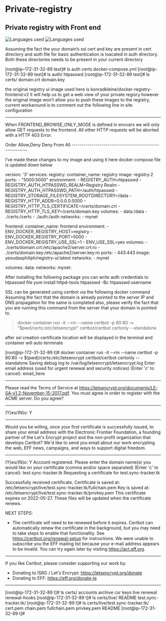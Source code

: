 # Private-registry

## Private registry with Front end

![Languages used](https://img.shields.io/badge/Number%20of%20Languages-1-Green) ![Languages used](https://img.shields.io/badge/Languages-YAML-Green)

Assuming the fact the your domain’s ssl cert and key are present in cert directory and auth file for basic authentication is loacated in auth directory. Both these directories needs to be present in your current directory

 [root@ip-172-31-32-89 test]# ls
auth  certs  docker-compose.yml
[root@ip-172-31-32-89 test]# ls auth/
htpasswd
[root@ip-172-31-32-89 test]# ls certs/
domain.crt  domain.key

the original registry ui image used here is konradkleine/docker-registry-frontend:v2
it will help us to get a web view of your private regisry however the original image won’t allow you to push these images to the registry, current workaround is to comment out the following line in site configuration


----------------------------------------------------
When FRONTEND_BROWSE_ONLY_MODE is defined in envvars
we will only allow GET requests to the frontend. All other
HTTP requests will be aborted with a HTTP 403 Error.

  <IfDefine FRONTEND_BROWSE_ONLY_MODE>
    <Location />
      <LimitExcept GET>
        Order Allow,Deny
        Deny From All
      </LimitExcept>
    </Location>
  </IfDefine>
-------------------------------------------------------


I’ve made these changes to my image and using it here
docker compose file is updated down below

version: '3'
services:
  registry:
    container_name: registry
    image: registry:2
    ports:
    - "5000:5000"
    environment:
      - REGISTRY_AUTH=htpasswd
      - REGISTRY_AUTH_HTPASSWD_REALM=Registry Realm
      - REGISTRY_AUTH_HTPASSWD_PATH=/auth/htpasswd
      - REGISTRY_STORAGE_FILESYSTEM_ROOTDIRECTORY=/data
      - REGISTRY_HTTP_ADDR=0.0.0.0:5000
      - REGISTRY_HTTP_TLS_CERTIFICATE=/certs/domain.crt
      - REGISTRY_HTTP_TLS_KEY=/certs/domain.key
    volumes:
      - data:/data
      - ./certs:/certs
      - ./auth:/auth
    networks:
      - mynet

  frontend:
    container_name: frontend
    environment:
     - ENV_DOCKER_REGISTRY_HOST=registry
     - ENV_DOCKER_REGISTRY_PORT=5000
     - ENV_DOCKER_REGISTRY_USE_SSL=1
     - ENV_USE_SSL=yes
    volumes:
     - ./certs/domain.crt:/etc/apache2/server.crt:ro
     - ./certs/domain.key:/etc/apache2/server.key:ro
    ports:
     -  443:443
    image: yesudasphiliph/registry-ui:latest
    networks:
     - mynet

volumes:
  data:
networks:
  mynet:


After installing the following package you can write auth credentials to htpasswd file
yum install httpd-tools
htpasswd -Bc htpasswd username

SSL can be generated using certbot via the following docker command
Assuming the fact that the domain is already pointed to the server IP  and DNS propagation for the same is completed also, please verify the fact that you are running this command from the server that your domain is pointed to.
>docker container run -it --rm --name certbot -p 80:80 -v "$pwd/certs:/etc/letsencrypt" certbot/certbot certonly --standalone

after ssl creation certificate location will be displayed in the terminal and container will auto terminate

[root@ip-172-31-32-89 t]# docker container run -it --rm --name certbot -p 80:80 -v $(pwd)/certs:/etc/letsencrypt certbot/certbot certonly --standalone
Saving debug log to /var/log/letsencrypt/letsencrypt.log
Enter email address (used for urgent renewal and security notices)
 (Enter 'c' to cancel): email_here

- - - - - - - - - - - - - - - - - - - - - - - - - - - - - - - - - - - - - - - -
Please read the Terms of Service at
https://letsencrypt.org/documents/LE-SA-v1.2-November-15-2017.pdf. You must
agree in order to register with the ACME server. Do you agree?
- - - - - - - - - - - - - - - - - - - - - - - - - - - - - - - - - - - - - - - -
(Y)es/(N)o: Y

- - - - - - - - - - - - - - - - - - - - - - - - - - - - - - - - - - - - - - - -
Would you be willing, once your first certificate is successfully issued, to
share your email address with the Electronic Frontier Foundation, a founding
partner of the Let's Encrypt project and the non-profit organization that
develops Certbot? We'd like to send you email about our work encrypting the web,
EFF news, campaigns, and ways to support digital freedom.
- - - - - - - - - - - - - - - - - - - - - - - - - - - - - - - - - - - - - - - -
(Y)es/(N)o: Y
Account registered.
Please enter the domain name(s) you would like on your certificate (comma and/or
space separated) (Enter 'c' to cancel): test.sync-tracker.tk
Requesting a certificate for test.sync-tracker.tk

Successfully received certificate.
Certificate is saved at: /etc/letsencrypt/live/test.sync-tracker.tk/fullchain.pem
Key is saved at:         /etc/letsencrypt/live/test.sync-tracker.tk/privkey.pem
This certificate expires on 2022-05-27.
These files will be updated when the certificate renews.

NEXT STEPS:
- The certificate will need to be renewed before it expires. Certbot can automatically renew the certificate in the background, but you may need to take steps to enable that functionality. See https://certbot.org/renewal-setup for instructions.
We were unable to subscribe you the EFF mailing list because your e-mail address appears to be invalid. You can try again later by visiting https://act.eff.org.

- - - - - - - - - - - - - - - - - - - - - - - - - - - - - - - - - - - - - - - -
If you like Certbot, please consider supporting our work by:
 * Donating to ISRG / Let's Encrypt:   https://letsencrypt.org/donate
 * Donating to EFF:                    https://eff.org/donate-le
- - - - - - - - - - - - - - - - - - - - - - - - - - - - - - - - - - - - - - - -
[root@ip-172-31-32-89 t]# ls certs/
accounts  archive  csr  keys  live  renewal  renewal-hooks
[root@ip-172-31-32-89 t]# ls certs/live/
README                test.sync-tracker.tk/ 
[root@ip-172-31-32-89 t]# ls certs/live/test.sync-tracker.tk/
cert.pem  chain.pem  fullchain.pem  privkey.pem  README
[root@ip-172-31-32-89 t]# 

